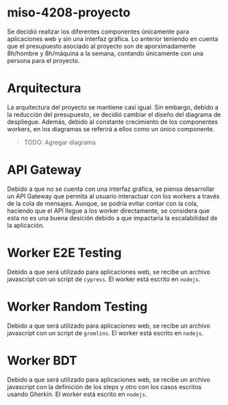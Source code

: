 # miso-4208-proyecto

Se decidió realizar los diferentes componentes únicamente para aplicaciones web y sin una interfaz gráfica. Lo anterior teniendo en cuenta que el presupuesto asociado al proyecto son de aporximadamente 8h/hombre y 8h/máquina a la semana, contando únicamente con una persona para el proyecto.

# Arquitectura

La arquitectura del proyecto se mantiene casi igual. Sin embargo, debido a la reducción del presupuesto, se decidió cambiar el diseño del diagrama de despliegue. Además, debido al constante crecimiento de los componentes workers, en los diagramas se referirá a ellos como un único componente.

> TODO: Agregar diagrama

# API Gateway

Debido a que no se cuenta con una interfaz gráfica, se piensa desarrollar un API Gateway que permita al usuario interactuar con los workers a través de la cola de mensajes. Aunque, se podría evitar contar con la cola, haciendo que el API llegue a los worker directamente, se considera que esta no es una buena desición debido a que impactaría la escalabilidad de la aplicación.

# Worker E2E Testing

Debido a que será utilizado para aplicaciones web, se recibe un archivo javascript con un script de `cypress`. El worker está escrito en `nodejs`.


# Worker Random Testing

Debido a que será utilizado para aplicaciones web, se recibe un archivo javascript con un script de `gremlins`. El worker está escrito en `nodejs`.

# Worker BDT

Debido a que será utilizado para aplicaciones web, se recibe un archivo javascript con la definición de los steps y otro con los casos escritos usando Gherkin. El worker está escrito en `nodejs`. 
